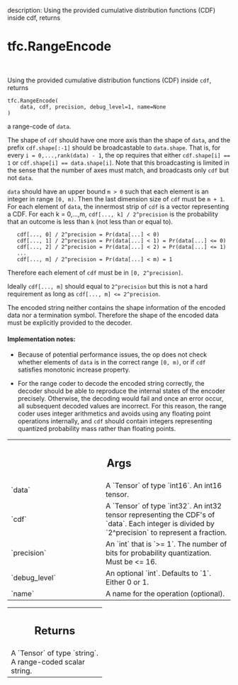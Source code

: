 description: Using the provided cumulative distribution functions (CDF) inside cdf, returns

<div itemscope itemtype="http://developers.google.com/ReferenceObject">
<meta itemprop="name" content="tfc.RangeEncode" />
<meta itemprop="path" content="Stable" />
</div>

# tfc.RangeEncode

<!-- Insert buttons and diff -->

<table class="tfo-notebook-buttons tfo-api nocontent" align="left">

</table>



Using the provided cumulative distribution functions (CDF) inside `cdf`, returns

<pre class="devsite-click-to-copy prettyprint lang-py tfo-signature-link">
<code>tfc.RangeEncode(
    data, cdf, precision, debug_level=1, name=None
)
</code></pre>



<!-- Placeholder for "Used in" -->

a range-code of `data`.

The shape of `cdf` should have one more axis than the shape of `data`, and the
prefix `cdf.shape[:-1]` should be broadcastable to `data.shape`. That is, for
every `i = 0,...,rank(data) - 1`, the op requires that either
`cdf.shape[i] == 1` or `cdf.shape[i] == data.shape[i]`. Note that this
broadcasting is limited in the sense that the number of axes must match, and
broadcasts only `cdf` but not `data`.

`data` should have an upper bound `m > 0` such that each element is an integer
in range `[0, m)`. Then the last dimension size of `cdf` must be `m + 1`. For
each element of `data`, the innermost strip of `cdf` is a vector representing a
CDF. For each k = 0,...,m, `cdf[..., k] / 2^precision` is the probability that
an outcome is less than `k` (not less than or equal to).

```
   cdf[..., 0] / 2^precision = Pr(data[...] < 0)
   cdf[..., 1] / 2^precision = Pr(data[...] < 1) = Pr(data[...] <= 0)
   cdf[..., 2] / 2^precision = Pr(data[...] < 2) = Pr(data[...] <= 1)
   ...
   cdf[..., m] / 2^precision = Pr(data[...] < m) = 1
```

Therefore each element of `cdf` must be in `[0, 2^precision]`.

Ideally `cdf[..., m]` should equal to `2^precision` but this is not a hard
requirement as long as `cdf[..., m] <= 2^precision`.

The encoded string neither contains the shape information of the encoded data
nor a termination symbol. Therefore the shape of the encoded data must be
explicitly provided to the decoder.

#### Implementation notes:



- Because of potential performance issues, the op does not check whether
elements of `data` is in the correct range `[0, m)`, or if `cdf` satisfies
monotonic increase property.

- For the range coder to decode the encoded string correctly, the decoder should
be able to reproduce the internal states of the encoder precisely. Otherwise,
the decoding would fail and once an error occur, all subsequent decoded values
are incorrect. For this reason, the range coder uses integer arithmetics and
avoids using any floating point operations internally, and `cdf` should contain
integers representing quantized probability mass rather than floating points.

<!-- Tabular view -->
 <table class="responsive fixed orange">
<colgroup><col width="214px"><col></colgroup>
<tr><th colspan="2"><h2 class="add-link">Args</h2></th></tr>

<tr>
<td>
`data`
</td>
<td>
A `Tensor` of type `int16`. An int16 tensor.
</td>
</tr><tr>
<td>
`cdf`
</td>
<td>
A `Tensor` of type `int32`.
An int32 tensor representing the CDF's of `data`. Each integer is divided
by `2^precision` to represent a fraction.
</td>
</tr><tr>
<td>
`precision`
</td>
<td>
An `int` that is `>= 1`.
The number of bits for probability quantization. Must be <= 16.
</td>
</tr><tr>
<td>
`debug_level`
</td>
<td>
An optional `int`. Defaults to `1`. Either 0 or 1.
</td>
</tr><tr>
<td>
`name`
</td>
<td>
A name for the operation (optional).
</td>
</tr>
</table>



<!-- Tabular view -->
 <table class="responsive fixed orange">
<colgroup><col width="214px"><col></colgroup>
<tr><th colspan="2"><h2 class="add-link">Returns</h2></th></tr>
<tr class="alt">
<td colspan="2">
A `Tensor` of type `string`. A range-coded scalar string.
</td>
</tr>

</table>

